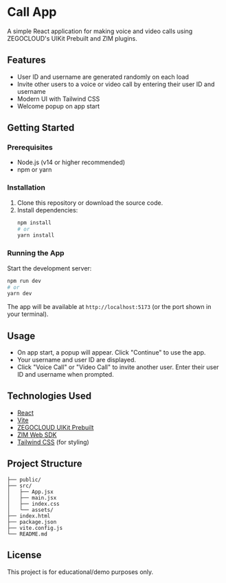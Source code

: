 # Call App

A simple React application for making voice and video calls using ZEGOCLOUD's UIKit Prebuilt and ZIM plugins.

## Features
- User ID and username are generated randomly on each load
- Invite other users to a voice or video call by entering their user ID and username
- Modern UI with Tailwind CSS
- Welcome popup on app start

## Getting Started

### Prerequisites
- Node.js (v14 or higher recommended)
- npm or yarn

### Installation
1. Clone this repository or download the source code.
2. Install dependencies:
   ```sh
   npm install
   # or
   yarn install
   ```

### Running the App
Start the development server:
```sh
npm run dev
# or
yarn dev
```
The app will be available at `http://localhost:5173` (or the port shown in your terminal).

## Usage
- On app start, a popup will appear. Click "Continue" to use the app.
- Your username and user ID are displayed.
- Click "Voice Call" or "Video Call" to invite another user. Enter their user ID and username when prompted.

## Technologies Used
- [React](https://react.dev/)
- [Vite](https://vitejs.dev/)
- [ZEGOCLOUD UIKit Prebuilt](https://docs.zegocloud.com/article/14917)
- [ZIM Web SDK](https://docs.zegocloud.com/article/12749)
- [Tailwind CSS](https://tailwindcss.com/) (for styling)

## Project Structure
```
├── public/
├── src/
│   ├── App.jsx
│   ├── main.jsx
│   ├── index.css
│   └── assets/
├── index.html
├── package.json
├── vite.config.js
└── README.md
```

## License
This project is for educational/demo purposes only.
